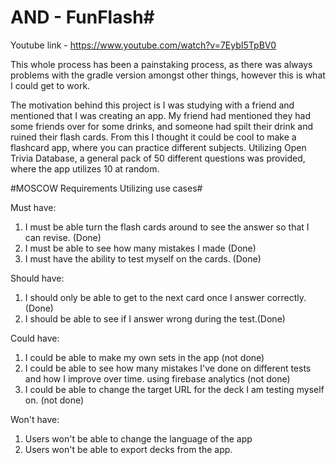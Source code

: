 # AND - FunFlash#

Youtube link - https://www.youtube.com/watch?v=7EybI5TpBV0


This whole process has been a painstaking process, as there was always problems with the gradle version amongst other things, however this is what I could get to work.

The motivation behind this project is I was studying with a friend and mentioned that I was creating an app. My friend had mentioned they had some friends over for some drinks, and someone had spilt their drink and ruined their flash cards. From this I thought it could be cool to make a flashcard app, where you can practice different subjects. Utilizing Open Trivia Database, a general pack of 50 different questions was provided, where the app utilizes 10 at random.

#MOSCOW Requirements Utilizing use cases#

Must have: 
1. I must be able turn the flash cards around to see the answer so that I can revise. (Done)
2. I must be able to see how many mistakes I made (Done)
3. I must have the ability to test myself on the cards. (Done)

Should have: 
1. I should only be able to get to the next card once I answer correctly. (Done)
2. I should be able to see if I answer wrong during the test.(Done)

Could have: 
1. I could be able to make my own sets in the app  (not done)
2. I could be able to see how many mistakes I've done on different tests and how I improve over time. using firebase analytics (not done)
3. I could be able to change the target URL for the deck I am testing myself on. (not done)

Won't have:
1. Users won't be able to change the language of the app
2. Users won't be able to export decks from the app.








